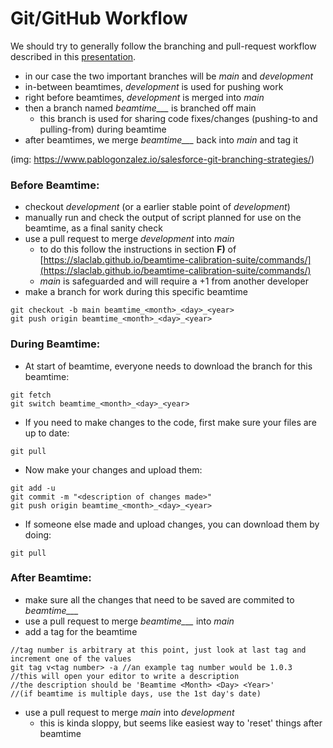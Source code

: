# Git/GitHub Workflow

We should try to generally follow the branching and pull-request workflow described in this [presentation](https://docs.google.com/presentation/d/1AXcH17xDfum4mZsdV5lfjn_mvSMp2ye796xrVuSM3w8/edit#slide=id.gf4dca9affc_0_7).
* in our case the two important branches will be _main_ and _development_  
* in-between beamtimes, _development_ is used for pushing work  
* right before beamtimes, _development_ is merged into _main_  
* then a branch named _beamtime\_<month>\_<day>\_<year>_ is branched off main  
  * this branch is used for sharing code fixes/changes (pushing-to and pulling-from) during beamtime  
* after beamtimes, we merge _beamtime\_<month>\_<day>\_<year>_ back into _main_ and tag it  

(img: https://www.pablogonzalez.io/salesforce-git-branching-strategies/)

### Before Beamtime:
* checkout _development_ (or a earlier stable point of _development_) 
* manually run and check the output of script planned for use on the beamtime, as a final sanity check
* use a pull request to merge _development_  into _main_
  * to do this follow the instructions in section **F)** of [https://slaclab.github.io/beamtime-calibration-suite/commands/](https://slaclab.github.io/beamtime-calibration-suite/commands/)
  * _main_ is safeguarded and will require a +1 from another developer
* make a branch for work during this specific beamtime
```
git checkout -b main beamtime_<month>_<day>_<year>
git push origin beamtime_<month>_<day>_<year>
```

### During Beamtime:
* At start of beamtime, everyone needs to download the branch for this beamtime:
```
git fetch
git switch beamtime_<month>_<day>_<year>
```

* If you need to make changes to the code, first make sure your files are up to date:
```
git pull
```
* Now make your changes and upload them:
```
git add -u
git commit -m "<description of changes made>"
git push origin beamtime_<month>_<day>_<year>
```

* If someone else made and upload changes, you can download them by doing:
```
git pull
```

### After Beamtime:
* make sure all the changes that need to be saved are commited to _beamtime\_<month>\_<day>\_<year>_
* use a pull request to merge _beamtime\_<month>\_<day>\_<year>_ into _main_
* add a tag for the beamtime
```
//tag number is arbitrary at this point, just look at last tag and increment one of the values
git tag v<tag number> -a //an example tag number would be 1.0.3
//this will open your editor to write a description
//the description should be 'Beamtime <Month> <Day> <Year>'
//(if beamtime is multiple days, use the 1st day's date)
```
* use a pull request to merge _main_ into _development_
  * this is kinda sloppy, but seems like easiest way to 'reset' things after beamtime